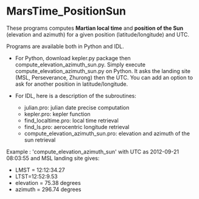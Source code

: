 # MarsTime_PositionSun
These programs computes __Martian local time__ and __position of the Sun__ (elevation and azimuth) for a given position (latitude/longitude) and UTC.

Programs are available both in Python and IDL.

* For Python, download kepler.py package then compute_elevation_azimuth_sun.py. Simply execute compute_elevation_azimuth_sun.py on Python. It asks the landing site (MSL, Perseverance, Zhurong) then the UTC. You can add an option to ask for another position in latitude/longitude.

* For IDL, here is a description of the subroutines:

	* julian.pro: julian date precise computation
	* kepler.pro: kepler function
	* find_localtime.pro: local time retrieval
	* find_ls.pro: aerocentric longitude retrieval
	* compute_elevation_azimuth_sun.pro: elevation and azimuth of the sun retrieval
  
Example : 'compute_elevation_azimuth_sun' with UTC as 2012-09-21 08:03:55 and MSL landing site gives:

* LMST = 12:12:34.27
* LTST=12:52:9.53
* elevation = 75.38 degrees
* azimuth = 296.74 degrees
